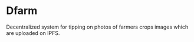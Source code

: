 # Dfarm
Decentralized system for tipping on photos of farmers crops images which are uploaded on IPFS.
